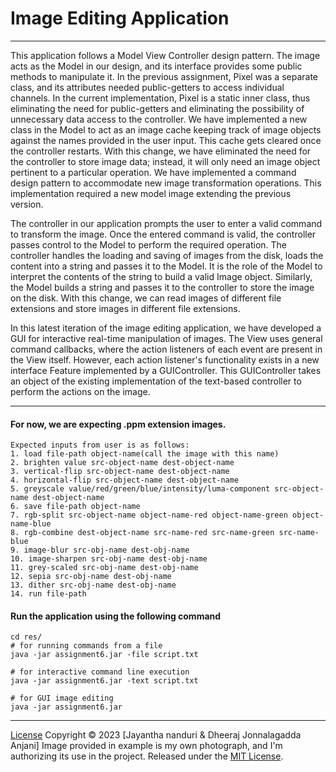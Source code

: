 # Image Editing Application
*** 
This application follows a Model View Controller design pattern. The image acts as the Model in our design, and its interface provides some public methods to manipulate it. In the previous assignment, Pixel was a separate class, and its attributes needed public-getters to access individual channels. In the current implementation, Pixel is a static inner class, thus eliminating the need for public-getters and eliminating the possibility of unnecessary data access to the controller. We have implemented a new class in the Model to act as an image cache keeping track of image objects against the names provided in the user input. This cache gets cleared once the controller restarts. With this change, we have eliminated the need for the controller to store image data; instead, it will only need an image object pertinent to a particular operation. We have implemented a command design pattern to accommodate new image transformation operations. This implementation required a new model image extending the previous version.

The controller in our application prompts the user to enter a valid command to transform the image. Once the entered command is valid, the controller passes control to the Model to perform the required operation. The controller handles the loading and saving of images from the disk, loads the content into a string and passes it to the Model. It is the role of the Model to interpret the contents of the string to build a valid Image object. Similarly, the Model builds a string and passes it to the controller to store the image on the disk. With this change, we can read images of different file extensions and store images in different file extensions.

In this latest iteration of the image editing application, we have developed a GUI for interactive real-time manipulation of images. The View uses general command callbacks, where the action listeners of each event are present in the View itself. However, each action listener's functionality exists in a new interface Feature implemented by a GUIController. This GUIController takes an object of the existing implementation of the text-based controller to perform the actions on the image.

***
#### For now, we are expecting .ppm extension images.
```text
Expected inputs from user is as follows:
1. load file-path object-name(call the image with this name)
2. brighten value src-object-name dest-object-name
3. vertical-flip src-object-name dest-object-name
4. horizontal-flip src-object-name dest-object-name
5. greyscale value/red/green/blue/intensity/luma-component src-object-name dest-object-name
6. save file-path object-name
7. rgb-split src-object-name object-name-red object-name-green object-name-blue
8. rgb-combine dest-object-name src-name-red src-name-green src-name-blue
9. image-blur src-obj-name dest-obj-name
10. image-sharpen src-obj-name dest-obj-name
11. grey-scaled src-obj-name dest-obj-name
12. sepia src-obj-name dest-obj-name
13. dither src-obj-name dest-obj-name
14. run file-path
```
#### Run the application using the following command
```commandline
cd res/
# for running commands from a file
java -jar assignment6.jar -file script.txt

# for interactive command line execution
java -jar assignment6.jar -text script.txt

# for GUI image editing
java -jar assignment6.jar 
```
***
[License]()
Copyright © 2023 [Jayantha nanduri & Dheeraj Jonnalagadda Anjani]
Image provided in example is my own photograph, and I'm authorizing its use in the project.
Released under the [MIT License]().

